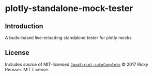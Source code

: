# plotly-standalone-mock-tester

## Introduction

A budo-based live-reloading standalone tester for plotly mocks

## License

Includes source of MIT-licensed [`JavaScript-autoComplete`](https://github.com/Pixabay/JavaScript-autoComplete)
&copy; 2017 Ricky Reusser. MIT License.
